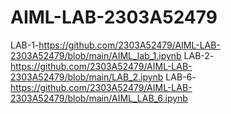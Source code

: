 # AIML-LAB-2303A52479
LAB-1-https://github.com/2303A52479/AIML-LAB-2303A52479/blob/main/AIML_lab_1.ipynb
LAB-2-https://github.com/2303A52479/AIML-LAB-2303A52479/blob/main/LAB_2.ipynb
LAB-6-https://github.com/2303A52479/AIML-LAB-2303A52479/blob/main/AIML_LAB_6.ipynb
